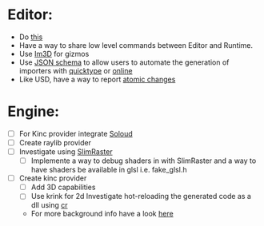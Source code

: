 # Editor:
- Do [this](https://nitter.net/MikeDiskett/status/1705420794980184412)
- Have a way to share low level commands between Editor and Runtime.
- Use [Im3D](https://github.com/john-chapman/im3d) for gizmos
- Use [JSON schema](https://json-schema.org/) to allow users to automate the generation of importers with [quicktype](https://github.com/glideapps/quicktype/) or [online](https://app.quicktype.io/)
- Like USD, have a way to report [atomic changes](https://jsonapi.org/ext/atomic/)

# Engine:

- [ ] For Kinc provider integrate  [Soloud](https://github.com/jarikomppa/soloud)
- [ ] Create raylib provider
- [ ] Investigate using [SlimRaster](https://github.com/HardCoreCodin/SlimRaster)
    - [ ] Implemente a way to debug shaders in with SlimRaster and a way to have shaders be available in glsl i.e. fake_glsl.h
- [ ] Create kinc provider
    - [ ] Add 3D capabilities
    - [ ] Use krink for 2d
Investigate hot-reloading the generated code as a dll using [cr](https://github.com/fungos/cr)
    - For more background info have a look [here](https://fungos.github.io/cr-simple-c-hot-reload/)
